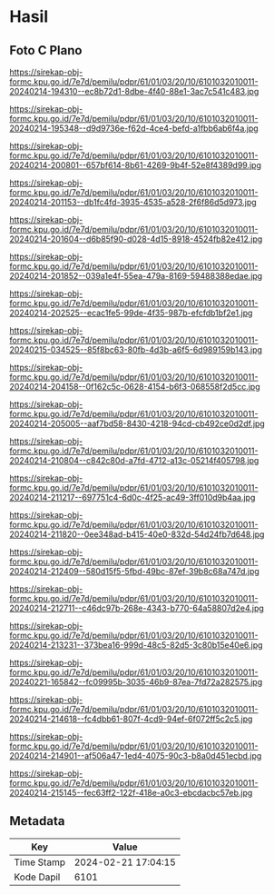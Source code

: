# Hasil

## Foto C Plano

https://sirekap-obj-formc.kpu.go.id/7e7d/pemilu/pdpr/61/01/03/20/10/6101032010011-20240214-194310--ec8b72d1-8dbe-4f40-88e1-3ac7c541c483.jpg

https://sirekap-obj-formc.kpu.go.id/7e7d/pemilu/pdpr/61/01/03/20/10/6101032010011-20240214-195348--d9d9736e-f62d-4ce4-befd-a1fbb6ab6f4a.jpg

https://sirekap-obj-formc.kpu.go.id/7e7d/pemilu/pdpr/61/01/03/20/10/6101032010011-20240214-200801--657bf614-8b61-4269-9b4f-52e8f4389d99.jpg

https://sirekap-obj-formc.kpu.go.id/7e7d/pemilu/pdpr/61/01/03/20/10/6101032010011-20240214-201153--db1fc4fd-3935-4535-a528-2f6f86d5d973.jpg

https://sirekap-obj-formc.kpu.go.id/7e7d/pemilu/pdpr/61/01/03/20/10/6101032010011-20240214-201604--d6b85f90-d028-4d15-8918-4524fb82e412.jpg

https://sirekap-obj-formc.kpu.go.id/7e7d/pemilu/pdpr/61/01/03/20/10/6101032010011-20240214-201852--039a1e4f-55ea-479a-8169-59488388edae.jpg

https://sirekap-obj-formc.kpu.go.id/7e7d/pemilu/pdpr/61/01/03/20/10/6101032010011-20240214-202525--ecac1fe5-99de-4f35-987b-efcfdb1bf2e1.jpg

https://sirekap-obj-formc.kpu.go.id/7e7d/pemilu/pdpr/61/01/03/20/10/6101032010011-20240215-034525--85f8bc63-80fb-4d3b-a6f5-6d989159b143.jpg

https://sirekap-obj-formc.kpu.go.id/7e7d/pemilu/pdpr/61/01/03/20/10/6101032010011-20240214-204158--0f162c5c-0628-4154-b6f3-068558f2d5cc.jpg

https://sirekap-obj-formc.kpu.go.id/7e7d/pemilu/pdpr/61/01/03/20/10/6101032010011-20240214-205005--aaf7bd58-8430-4218-94cd-cb492ce0d2df.jpg

https://sirekap-obj-formc.kpu.go.id/7e7d/pemilu/pdpr/61/01/03/20/10/6101032010011-20240214-210804--c842c80d-a7fd-4712-a13c-05214f405798.jpg

https://sirekap-obj-formc.kpu.go.id/7e7d/pemilu/pdpr/61/01/03/20/10/6101032010011-20240214-211217--697751c4-6d0c-4f25-ac49-3ff010d9b4aa.jpg

https://sirekap-obj-formc.kpu.go.id/7e7d/pemilu/pdpr/61/01/03/20/10/6101032010011-20240214-211820--0ee348ad-b415-40e0-832d-54d24fb7d648.jpg

https://sirekap-obj-formc.kpu.go.id/7e7d/pemilu/pdpr/61/01/03/20/10/6101032010011-20240214-212409--580d15f5-5fbd-49bc-87ef-39b8c68a747d.jpg

https://sirekap-obj-formc.kpu.go.id/7e7d/pemilu/pdpr/61/01/03/20/10/6101032010011-20240214-212711--c46dc97b-268e-4343-b770-64a58807d2e4.jpg

https://sirekap-obj-formc.kpu.go.id/7e7d/pemilu/pdpr/61/01/03/20/10/6101032010011-20240214-213231--373bea16-999d-48c5-82d5-3c80b15e40e6.jpg

https://sirekap-obj-formc.kpu.go.id/7e7d/pemilu/pdpr/61/01/03/20/10/6101032010011-20240221-165842--fc09995b-3035-46b9-87ea-7fd72a282575.jpg

https://sirekap-obj-formc.kpu.go.id/7e7d/pemilu/pdpr/61/01/03/20/10/6101032010011-20240214-214618--fc4dbb61-807f-4cd9-94ef-6f072ff5c2c5.jpg

https://sirekap-obj-formc.kpu.go.id/7e7d/pemilu/pdpr/61/01/03/20/10/6101032010011-20240214-214901--af506a47-1ed4-4075-90c3-b8a0d451ecbd.jpg

https://sirekap-obj-formc.kpu.go.id/7e7d/pemilu/pdpr/61/01/03/20/10/6101032010011-20240214-215145--fec63ff2-122f-418e-a0c3-ebcdacbc57eb.jpg


## Metadata

| Key        | Value               |
| ---------- | ------------------- |
| Time Stamp | 2024-02-21 17:04:15 |
| Kode Dapil | 6101                |



